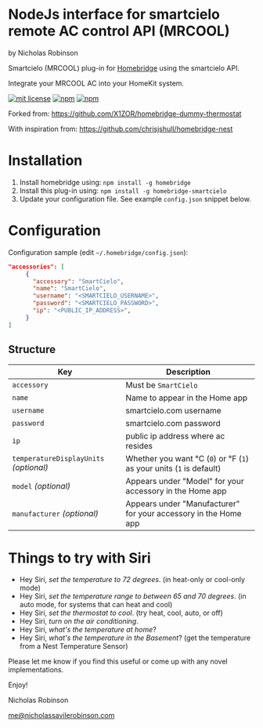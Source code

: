 # NodeJs interface for smartcielo remote AC control API (MRCOOL)

by Nicholas Robinson

Smartcielo (MRCOOL) plug-in for [Homebridge](https://github.com/nfarina/homebridge) using the smartcielo API.

Integrate your MRCOOL AC into your HomeKit system.

[![mit license](https://badgen.net/badge/license/MIT/red)](https://github.com/nicholasrobinson/homebridge-smartcielo/blob/master/LICENSE)
[![npm](https://badgen.net/npm/v/homebridge-smartcielo)](https://www.npmjs.com/package/homebridge-smartcielo)
[![npm](https://badgen.net/npm/dt/homebridge-smartcielo)](https://www.npmjs.com/package/homebridge-smartcielo)

Forked from:
https://github.com/X1ZOR/homebridge-dummy-thermostat

With inspiration from:
https://github.com/chrisjshull/homebridge-nest

# Installation

<!-- 2. Clone (or pull) this repository from github into the same path Homebridge lives (usually `/usr/local/lib/node_modules`). Note: the code currently on GitHub is in beta, and is newer than the latest published version of this package on `npm` -->
1. Install homebridge using: `npm install -g homebridge`
2. Install this plug-in using: `npm install -g homebridge-smartcielo`
3. Update your configuration file. See example `config.json` snippet below.

# Configuration

Configuration sample (edit `~/.homebridge/config.json`):

```json
"accessories": [
     {
       "accessory": "SmartCielo",
       "name": "SmartCielo",
       "username": "<SMARTCIELO_USERNAME>",
       "password": "<SMARTCIELO_PASSWORD>",
       "ip": "<PUBLIC_IP_ADDRESS>",
     }
]
```

## Structure

| Key | Description |
| --- | --- |
| `accessory` | Must be `SmartCielo` |
| `name` | Name to appear in the Home app |
| `username` | smartcielo.com username |
| `password` | smartcielo.com password |
| `ip` | public ip address where ac resides |
| `temperatureDisplayUnits` _(optional)_ | Whether you want °C (`0`) or °F (`1`) as your units (`1` is default) |
| `model` _(optional)_ | Appears under "Model" for your accessory in the Home app |
| `manufacturer` _(optional)_ | Appears under "Manufacturer" for your accessory in the Home app |

# Things to try with Siri

* Hey Siri, *set the temperature to 72 degrees*. (in heat-only or cool-only mode)
* Hey Siri, *set the temperature range to between 65 and 70 degrees*. (in auto mode, for systems that can heat and cool)
* Hey Siri, *set the thermostat to cool*. (try heat, cool, auto, or off)
* Hey Siri, *turn on the air conditioning*.
* Hey Siri, *what's the temperature at home*?
* Hey Siri, *what's the temperature in the Basement*? (get the temperature from a Nest Temperature Sensor)

Please let me know if you find this useful or come up with any novel implementations.

Enjoy!

Nicholas Robinson

me@nicholassavilerobinson.com
